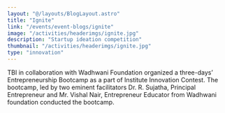 ```yaml
---
layout: "@/layouts/BlogLayout.astro"
title: "Ignite"
link: "/events/event-blogs/ignite"
image: "/activities/headerimgs/ignite.jpg"
description: "Startup ideation competition"
thumbnail: "/activities/headerimgs/ignite.jpg"
type: "innovation"
---
```


TBI in collaboration with Wadhwani Foundation organized a three-days’ Entrepreneurship Bootcamp as a part of Institute Innovation Contest. 
 The bootcamp, led by two eminent facilitators Dr. R. Sujatha, Principal Entrepreneur and Mr. Vishal Nair, Entrepreneur Educator from Wadhwani foundation conducted the bootcamp.